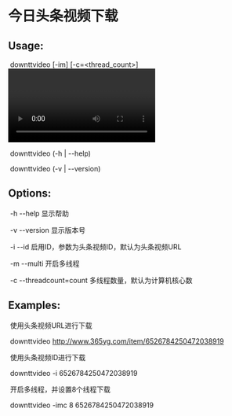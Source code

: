 # 今日头条视频下载

## Usage:

​    downttvideo [-im] [-c=<thread_count>] <video>

​    downttvideo (-h | --help)

​    downttvideo (-v | --version)

## Options:

​    -h --help					显示帮助

​    -v --version				显示版本号

​    -i --id                    启用ID，参数为头条视频ID，默认为头条视频URL

​    -m --multi					开启多线程

​    -c --threadcount=count		多线程数量，默认为计算机核心数

## Examples:

​    使用头条视频URL进行下载

​    downttvideo http://www.365yg.com/item/6526784250472038919

​    使用头条视频ID进行下载

​    downttvideo -i 6526784250472038919

​    开启多线程，并设置8个线程下载

​    downttvideo -imc 8 6526784250472038919
